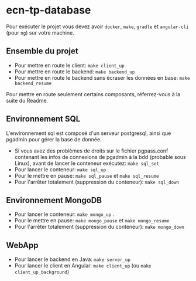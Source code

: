 # ecn-tp-database

Pour exécuter le projet vous devez avoir `docker`, `make`, `gradle` et `angular-cli` (pour `ng`) sur votre machine.

## Ensemble du projet

- Pour mettre en route le client: `make client_up`
- Pour mettre en route le backend: `make backend_up`
- Pour mettre en route le backend sans écraser les données en base: `make backend_resume`

Pour mettre en route seulement certains composants, réferrez-vous à la suite du Readme.

## Environnement SQL

L'environnement sql est composé d'un serveur postgresql, ainsi que pgadmin pour gérer la base de donnée.

- Si vous avez des problèmes de droits sur le fichier pgpass.conf contenant les infos de connexions de pgadmin à la bdd (probable sous Linux), avant de lancer le conteneur exécutez: `make sql_set`
- Pour lancer le conteneur: `make sql_up` .
- Pour le mettre en pause: `make sql_pause` et `make sql_resume`
- Pour l'arrêter totalement (suppression du conteneur): `make sql_down`

## Environnement MongoDB

- Pour lancer le conteneur: `make mongo_up` .
- Pour le mettre en pause: `make mongo_pause` et `make mongo_resume`
- Pour l'arrêter totalement (suppression du conteneur): `make mongo_down`

## WebApp

- Pour lancer le backend en Java: `make server_up`
- Pour lancer le client en Angular: `make client_up` (ou `make client_up_background`)
